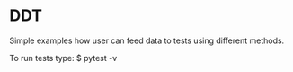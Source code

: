 # DDT

Simple examples how user can feed data to tests using different methods.


To run tests type:
$ pytest -v
